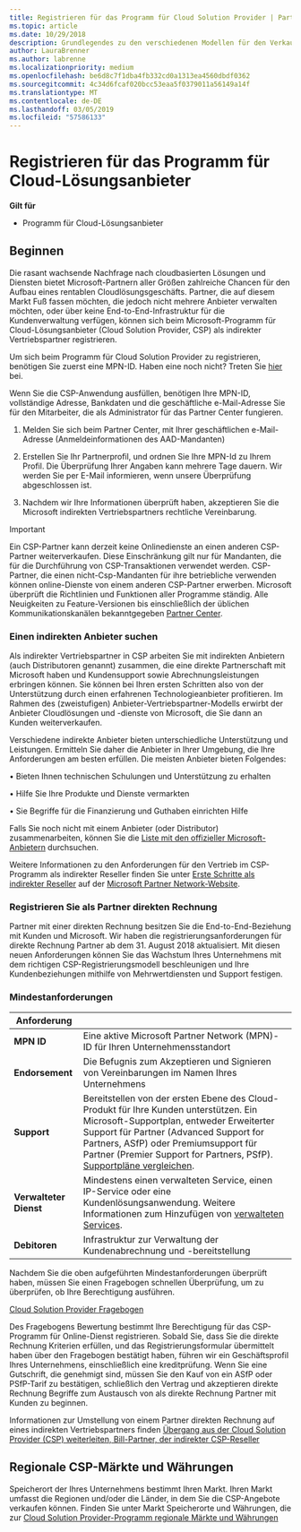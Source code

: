 ```yaml
---
title: Registrieren für das Programm für Cloud Solution Provider | Partner Center
ms.topic: article
ms.date: 10/29/2018
description: Grundlegendes zu den verschiedenen Modellen für den Verkauf in CSP und herausfinden, welche Lösung am besten zu Ihrem Unternehmen passt
author: LauraBrenner
ms.author: labrenne
ms.localizationpriority: medium
ms.openlocfilehash: be6d8c7f1dba4fb332cd0a1313ea4560dbdf0362
ms.sourcegitcommit: 4c34d6fcaf020bcc53eaa5f0379011a56149a14f
ms.translationtype: MT
ms.contentlocale: de-DE
ms.lasthandoff: 03/05/2019
ms.locfileid: "57586133"
---
```

# <a name="enroll-in-the-cloud-solution-provider-program"></a>Registrieren für das Programm für Cloud-Lösungsanbieter

**Gilt für**

- Programm für Cloud-Lösungsanbieter  


## <a name="get-started"></a>Beginnen

Die rasant wachsende Nachfrage nach cloudbasierten Lösungen und Diensten bietet Microsoft-Partnern aller Größen zahlreiche Chancen für den Aufbau eines rentablen Cloudlösungsgeschäfts. Partner, die auf diesem Markt Fuß fassen möchten, die jedoch nicht mehrere Anbieter verwalten möchten, oder über keine End-to-End-Infrastruktur für die Kundenverwaltung verfügen, können sich beim Microsoft-Programm für Cloud-Lösungsanbieter (Cloud Solution Provider, CSP) als indirekter Vertriebspartner registrieren.

Um sich beim Programm für Cloud Solution Provider zu registrieren, benötigen Sie zuerst eine MPN-ID. Haben eine noch nicht? Treten Sie [hier](https://epe.mspartner.microsoft.com/EPE/portal/en-US?partnerid=) bei.

Wenn Sie die CSP-Anwendung ausfüllen, benötigen Ihre MPN-ID, vollständige Adresse, Bankdaten und die geschäftliche e-Mail-Adresse Sie für den Mitarbeiter, die als Administrator für das Partner Center fungieren.

1. Melden Sie sich beim Partner Center, mit Ihrer geschäftlichen e-Mail-Adresse (Anmeldeinformationen des AAD-Mandanten)

2. Erstellen Sie Ihr Partnerprofil, und ordnen Sie Ihre MPN-Id zu Ihrem Profil.
Die Überprüfung Ihrer Angaben kann mehrere Tage dauern. Wir werden Sie per E-Mail informieren, wenn unsere Überprüfung abgeschlossen ist.

3. Nachdem wir Ihre Informationen überprüft haben, akzeptieren Sie die Microsoft indirekten Vertriebspartners rechtliche Vereinbarung.

> [!IMPORTANT]  
> Ein CSP-Partner kann derzeit keine Onlinedienste an einen anderen CSP-Partner weiterverkaufen. Diese Einschränkung gilt nur für Mandanten, die für die Durchführung von CSP-Transaktionen verwendet werden. CSP-Partner, die einen nicht-Csp-Mandanten für ihre betriebliche verwenden können online-Dienste von einem anderen CSP-Partner erwerben. Microsoft überprüft die Richtlinien und Funktionen aller Programme ständig. Alle Neuigkeiten zu Feature-Versionen bis einschließlich der üblichen Kommunikationskanälen bekanntgegeben [Partner Center](https://partner.microsoft.com/en-us/pcv/announcements).

### <a name="find-an-indirect-provider"></a>Einen indirekten Anbieter suchen

Als indirekter Vertriebspartner in CSP arbeiten Sie mit indirekten Anbietern (auch Distributoren genannt) zusammen, die eine direkte Partnerschaft mit Microsoft haben und Kundensupport sowie Abrechnungsleistungen erbringen können. Sie können bei Ihren ersten Schritten also von der Unterstützung durch einen erfahrenen Technologieanbieter profitieren. Im Rahmen des (zweistufigen) Anbieter-Vertriebspartner-Modells erwirbt der Anbieter Cloudlösungen und -dienste von Microsoft, die Sie dann an Kunden weiterverkaufen.

Verschiedene indirekte Anbieter bieten unterschiedliche Unterstützung und Leistungen. Ermitteln Sie daher die Anbieter in Ihrer Umgebung, die Ihre Anforderungen am besten erfüllen. Die meisten Anbieter bieten Folgendes: 

• Bieten Ihnen technischen Schulungen und Unterstützung zu erhalten

• Hilfe Sie Ihre Produkte und Dienste vermarkten 

• Sie Begriffe für die Finanzierung und Guthaben einrichten Hilfe

Falls Sie noch nicht mit einem Anbieter (oder Distributor) zusammenarbeiten, können Sie die [Liste mit den offizieller Microsoft-Anbietern](https://partnercenter.microsoft.com/partner/find-a-provider) durchsuchen.

Weitere Informationen zu den Anforderungen für den Vertrieb im CSP-Programm als indirekter Reseller finden Sie unter [Erste Schritte als indirekter Reseller](https://partner.microsoft.com/cloud-solution-provider/whats-required) auf der [Microsoft Partner Network-Website](https://partner.microsoft.com/). 



### <a name="enroll-as-a-direct-bill-partner"></a>Registrieren Sie als Partner direkten Rechnung

Partner mit einer direkten Rechnung besitzen Sie die End-to-End-Beziehung mit Kunden und Microsoft. Wir haben die registrierungsanforderungen für direkte Rechnung Partner ab dem 31. August 2018 aktualisiert. Mit diesen neuen Anforderungen können Sie das Wachstum Ihres Unternehmens mit dem richtigen CSP-Registrierungsmodell beschleunigen und Ihre Kundenbeziehungen mithilfe von Mehrwertdiensten und Support festigen. 

### <a name="minimum-requirements"></a>Mindestanforderungen

|**Anforderung**|                             |
|--------------------------------|--------------------------------------------------------------|
|**MPN ID**   |Eine aktive Microsoft Partner Network (MPN)-ID für Ihren Unternehmensstandort    |
|**Endorsement**   |Die Befugnis zum Akzeptieren und Signieren von Vereinbarungen im Namen Ihres Unternehmens|
|**Support**   |Bereitstellen von der ersten Ebene des Cloud-Produkt für Ihre Kunden unterstützen. Ein Microsoft-Supportplan, entweder Erweiterter Support für Partner (Advanced Support for Partners, ASfP) oder Premiumsupport für Partner (Premier Support for Partners, PSfP). [Supportpläne vergleichen](https://partner.microsoft.com/en-US/support/partnersupport). |
|**Verwalteter Dienst**   |Mindestens einen verwalteten Service, einen IP-Service oder eine Kundenlösungsanwendung. Weitere Informationen zum Hinzufügen von [verwalteten Services](https://partner.microsoft.com/en-US/business-opportunities/managed-services-provider).|
|**Debitoren** |Infrastruktur zur Verwaltung der Kundenabrechnung und -bereitstellung 


Nachdem Sie die oben aufgeführten Mindestanforderungen überprüft haben, müssen Sie einen Fragebogen schnellen Überprüfung, um zu überprüfen, ob Ihre Berechtigung ausführen. 

[Cloud Solution Provider Fragebogen](https://partner.microsoft.com/cloud-solution-provider/assessment)

Des Fragebogens Bewertung bestimmt Ihre Berechtigung für das CSP-Programm für Online-Dienst registrieren. Sobald Sie, dass Sie die direkte Rechnung Kriterien erfüllen, und das Registrierungsformular übermittelt haben über den Fragebogen bestätigt haben, führen wir ein Geschäftsprofil Ihres Unternehmens, einschließlich eine kreditprüfung. Wenn Sie eine Gutschrift, die genehmigt sind, müssen Sie den Kauf von ein ASfP oder PSfP-Tarif zu bestätigen, schließlich den Vertrag und akzeptieren direkte Rechnung Begriffe zum Austausch von als direkte Rechnung Partner mit Kunden zu beginnen.

Informationen zur Umstellung von einem Partner direkten Rechnung auf eines indirekten Vertriebspartners finden [Übergang aus der Cloud Solution Provider (CSP) weiterleiten, Bill-Partner, der indirekter CSP-Reseller](transition-direct-to-indirect.md)

## <a name="csp-regional-markets-and-currencies"></a>Regionale CSP-Märkte und Währungen

Speicherort der Ihres Unternehmens bestimmt Ihren Markt. Ihren Markt umfasst die Regionen und/oder die Länder, in dem Sie die CSP-Angebote verkaufen können. Finden Sie unter Markt Speicherorte und Währungen, die zur [Cloud Solution Provider-Programm regionale Märkte und Währungen](regional-authorization-overview.md)




